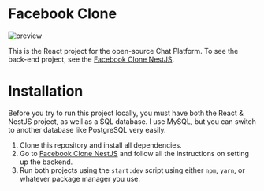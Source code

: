 # Facebook Clone

![preview]()

This is the React project for the open-source Chat Platform. To see the back-end project, see the [Facebook Clone NestJS](https://github.com/ndnhattan/facebook-clone-nestjs).

# Installation

Before you try to run this project locally, you must have both the React & NestJS project, as well as a SQL database. I use MySQL, but you can switch to another database like PostgreSQL very easily.

1. Clone this repository and install all dependencies.
2. Go to [Facebook Clone NestJS](https://github.com/ndnhattan/facebook-clone-nestjs) and follow all the instructions on setting up the backend.
3. Run both projects using the `start:dev` script using either `npm`, `yarn`, or whatever package manager you use.
